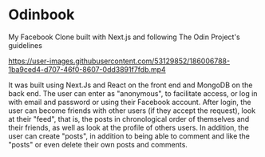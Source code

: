 # Odinbook
My Facebook Clone built with Next.js and following The Odin Project's guidelines




https://user-images.githubusercontent.com/53129852/186006788-1ba9ced4-d707-46f0-8607-0dd3891f7fdb.mp4


It was built using Next.Js and React on the front end and MongoDB on the back end. The user can enter as "anonymous", to facilitate access, or log in with email and password or using their Facebook account. After login, the user can become friends with other users (if they accept the request), look at their "feed", that is, the posts in chronological order of themselves and their friends, as well as look at the profile of others users. In addition, the user can create "posts", in addition to being able to comment and like the "posts" or even delete their own posts and comments.
